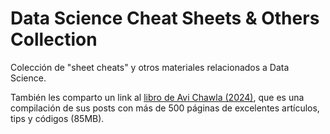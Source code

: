 # Data Science Cheat Sheets & Others Collection

Colección de "sheet cheats" y otros materiales relacionados a Data Science.

También les comparto un link al [libro de Avi Chawla (2024)](https://substack.com/redirect/0c2e15e4-e89f-44de-8323-22182d6fa1f8?j=eyJ1IjoiMnA2Nm5yIn0.nJ0_8ey1uJDr28Zdfr-FinpAhhZVHQiue42AT25djOs), que es una compilación de sus posts con más de 500 páginas de excelentes artículos, tips y códigos (85MB).
